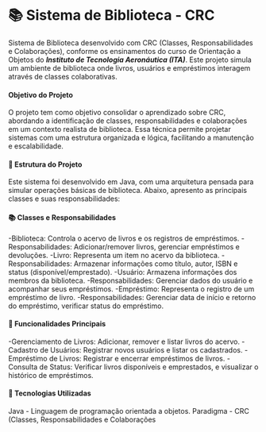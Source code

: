 # 📚 Sistema de Biblioteca - CRC

Sistema de Biblioteca desenvolvido com CRC (Classes, Responsabilidades e Colaborações), conforme os ensinamentos do curso de Orientação a Objetos do  **_Instituto de Tecnologia Aeronáutica (ITA)_**.  Este projeto simula um ambiente de biblioteca onde livros, usuários e empréstimos interagem através de classes colaborativas.

#### Objetivo do Projeto
O projeto tem como objetivo consolidar o aprendizado sobre CRC, abordando a identificação de classes, responsabilidades e colaborações em um contexto realista de biblioteca. Essa técnica permite projetar sistemas com uma estrutura organizada e lógica, facilitando a manutenção e escalabilidade.

#### 📁 Estrutura do Projeto
Este sistema foi desenvolvido em Java, com uma arquitetura pensada para simular operações básicas de biblioteca. Abaixo, apresento as principais classes e suas responsabilidades:

#### 📚 Classes e Responsabilidades
-Biblioteca: Controla o acervo de livros e os registros de empréstimos.
-Responsabilidades: Adicionar/remover livros, gerenciar empréstimos e devoluções.
-Livro: Representa um item no acervo da biblioteca.
-Responsabilidades: Armazenar informações como título, autor, ISBN e status (disponível/emprestado).
-Usuário: Armazena informações dos membros da biblioteca.
-Responsabilidades: Gerenciar dados do usuário e acompanhar seus empréstimos.
-Empréstimo: Representa o registro de um empréstimo de livro.
-Responsabilidades: Gerenciar data de início e retorno do empréstimo, verificar status do empréstimo.

#### 🔑 Funcionalidades Principais
-Gerenciamento de Livros: Adicionar, remover e listar livros do acervo.
-Cadastro de Usuários: Registrar novos usuários e listar os cadastrados.
-Empréstimo de Livros: Registrar e encerrar empréstimos de livros.
-Consulta de Status: Verificar livros disponíveis e emprestados, e visualizar o histórico de empréstimos.

#### 🚀 Tecnologias Utilizadas
Java - Linguagem de programação orientada a objetos.
Paradigma - CRC (Classes, Responsabilidades e Colaborações
